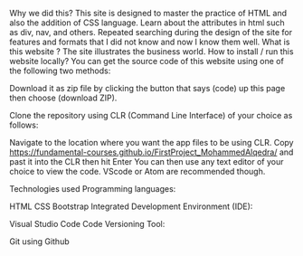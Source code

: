 Why we did this?
This site is designed to master the practice of HTML and also the addition of CSS language.
Learn about the attributes in html such as div, nav, and others.
Repeated searching during the design of the site for features and formats that I did not know and now I know them well.
What is this website ?
The site illustrates the business world.
How to install / run this website locally?
You can get the source code of this website using one of the following two methods:

Download it as zip file by clicking the button that says (code) up this page then choose (download ZIP).

Clone the repository using CLR (Command Line Interface) of your choice as follows:

Navigate to the location where you want the app files to be using CLR.
Copy https://fundamental-courses.github.io/FirstProject_MohammedAlqedra/ and past it into the CLR then hit Enter
You can then use any text editor of your choice to view the code. VScode or Atom are recommended though.

Technologies used
Programming languages:

HTML
CSS
Bootstrap
Integrated Development Environment (IDE):

Visual Studio Code
Code Versioning Tool:

Git using Github
